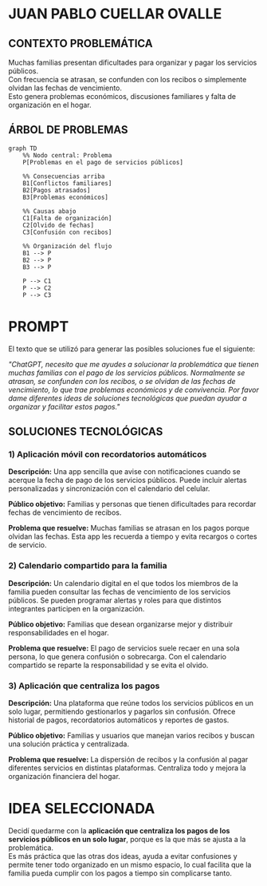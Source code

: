 # JUAN PABLO CUELLAR OVALLE

## CONTEXTO PROBLEMÁTICA
Muchas familias presentan dificultades para organizar y pagar los servicios públicos.  
Con frecuencia se atrasan, se confunden con los recibos o simplemente olvidan las fechas de vencimiento.  
Esto genera problemas económicos, discusiones familiares y falta de organización en el hogar.  
## ÁRBOL DE PROBLEMAS
```mermaid
graph TD
    %% Nodo central: Problema
    P[Problemas en el pago de servicios públicos]

    %% Consecuencias arriba
    B1[Conflictos familiares]
    B2[Pagos atrasados]
    B3[Problemas económicos]

    %% Causas abajo
    C1[Falta de organización]
    C2[Olvido de fechas]
    C3[Confusión con recibos]

    %% Organización del flujo
    B1 --> P
    B2 --> P
    B3 --> P

    P --> C1
    P --> C2
    P --> C3
```
# PROMPT
El texto que se utilizó para generar las posibles soluciones fue el siguiente:

*"ChatGPT, necesito que me ayudes a solucionar la problemática que tienen muchas familias
con el pago de los servicios públicos. Normalmente se atrasan, se confunden con los recibos,
o se olvidan de las fechas de vencimiento, lo que trae problemas económicos y de convivencia.
Por favor dame diferentes ideas de soluciones tecnológicas que puedan ayudar a organizar y
facilitar estos pagos."*
## SOLUCIONES TECNOLÓGICAS

### 1) Aplicación móvil con recordatorios automáticos  
**Descripción:** Una app sencilla que avise con notificaciones cuando se acerque la fecha de pago de los servicios públicos. Puede incluir alertas personalizadas y sincronización con el calendario del celular.  

**Público objetivo:** Familias y personas que tienen dificultades para recordar fechas de vencimiento de recibos.  

**Problema que resuelve:** Muchas familias se atrasan en los pagos porque olvidan las fechas. Esta app les recuerda a tiempo y evita recargos o cortes de servicio.  


### 2) Calendario compartido para la familia  
**Descripción:** Un calendario digital en el que todos los miembros de la familia pueden consultar las fechas de vencimiento de los servicios públicos. Se pueden programar alertas y roles para que distintos integrantes participen en la organización.  

**Público objetivo:** Familias que desean organizarse mejor y distribuir responsabilidades en el hogar.  

**Problema que resuelve:** El pago de servicios suele recaer en una sola persona, lo que genera confusión o sobrecarga. Con el calendario compartido se reparte la responsabilidad y se evita el olvido.  


### 3) Aplicación que centraliza los pagos  
**Descripción:** Una plataforma que reúne todos los servicios públicos en un solo lugar, permitiendo gestionarlos y pagarlos sin confusión. Ofrece historial de pagos, recordatorios automáticos y reportes de gastos.  

**Público objetivo:** Familias y usuarios que manejan varios recibos y buscan una solución práctica y centralizada.  

**Problema que resuelve:** La dispersión de recibos y la confusión al pagar diferentes servicios en distintas plataformas. Centraliza todo y mejora la organización financiera del hogar.  

# IDEA SELECCIONADA
Decidí quedarme con la **aplicación que centraliza los pagos de los servicios públicos en un solo lugar**, porque es la que más se ajusta a la problemática.  
Es más práctica que las otras dos ideas, ayuda a evitar confusiones y permite tener todo organizado en un mismo espacio, lo cual facilita que la familia pueda cumplir con los pagos a tiempo sin complicarse tanto.

